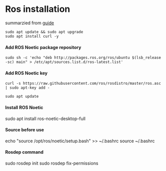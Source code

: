 # Ros installation

summarzied from [guide](https://linux.how2shout.com/learn-ros-noetic-installation-on-ubuntu-20-04-lts/)

```
sudo apt update && sudo apt upgrade
sudo apt install curl -y
```
#### Add ROS Noetic package repository
```
sudo sh -c 'echo "deb http://packages.ros.org/ros/ubuntu $(lsb_release -sc) main" > /etc/apt/sources.list.d/ros-latest.list'
```
#### Add ROS Noetic key
```
curl -s https://raw.githubusercontent.com/ros/rosdistro/master/ros.asc | sudo apt-key add -

sudo apt update
```
#### Install ROS Noetic
sudo apt install ros-noetic-desktop-full

#### Source before use
echo "source /opt/ros/noetic/setup.bash" >> ~/.bashrc
source ~/.bashrc

#### Rosdep command
sudo rosdep init
sudo rosdep fix-permissions
